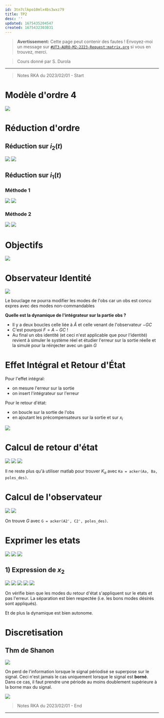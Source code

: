 ```yaml
---
id: 3tn7clkpo10mlx4bs3wxz79
title: TP2
desc: ''
updated: 1675435204547
created: 1675432303031
---
```


> **Avertissement:**
Cette page peut contenir des fautes ! Envoyez-moi un message sur [`#UT3-AURO-M2-2223-Request:matrix.org`](https://matrix.to/#/#UT3-AURO-M2-2223-Request:matrix.org) si vous en trouvez, merci.

> Cours donné par S. Durola

---

> Notes RKA du 2023/02/01 - Start




# Modèle d'ordre 4

![](/assets/images/B3.CCTR.TP2.BB20230201-01.png)

# Réduction d'ordre

## Réduction sur $i_2(t)$

![](/assets/images/B3.CCTR.TP2.BB20230201-02.png)
![](/assets/images/B3.CCTR.TP2.BB20230201-03.png)

## Réduction sur $i_1(t)$

### Méthode 1

![](/assets/images/B3.CCTR.TP2.BB20230201-04.png)
![](/assets/images/B3.CCTR.TP2.BB20230201-05.png)

### Méthode 2

![](/assets/images/B3.CCTR.TP2.BB20230201-06.png)
![](/assets/images/B3.CCTR.TP2.BB20230201-07.png)

# Objectifs

![](/assets/images/B3.CCTR.TP2.BB20230201-08.png)

# Observateur Identité

![](/assets/images/B3.CCTR.TP2.BB20230201-09.png)

Le bouclage ne pourra modifier les modes de l'obs car un obs est concu expres avec des modes non-commandables

**Quelle est la dynamique de l'intégrateur sur la partie obs ?**
- Il y a deux boucles celle liée à $\hat A$ et celle venant de l'observateur $-GC$
- C'est pourquoi $F=A-GC$ !
- Au final un obs identité (et ceci n'est applicable que pour l'identité) revient à simuler le système réel et étudier l'erreur sur la sortie réelle et la simulé pour la réinjecter avec un gain $G$

# Effet Intégral et Retour d'État

Pour l'effet intégral:
- on mesure l'erreur sur la sortie
- on insert l'intégrateur sur l'erreur

Pour le retour d'état:
- on boucle sur la sortie de l'obs
- en ajoutant les précompensateurs sur la sortie et sur $x_i$

![](/assets/images/B3.CCTR.TP2.BB20230201-10.png)

# Calcul de retour d'état

![](/assets/images/B3.CCTR.TP2.BB20230201-11.png)
![](/assets/images/B3.CCTR.TP2.BB20230201-12.png)
![](/assets/images/B3.CCTR.TP2.BB20230201-13.png)

Il ne reste plus qu'à utiliser matlab pour trouver $K_a$ avec `Ka = acker(Aa, Ba, poles_des)`.

# Calcul de l'observateur

![](/assets/images/B3.CCTR.TP2.BB20230201-14.png)
![](/assets/images/B3.CCTR.TP2.BB20230201-15.png)

On trouve $G$ avec `G = acker(A2', C2', poles_des)`.


# Exprimer les etats

![](/assets/images/B3.CCTR.TP2.BB20230201-16.png)
![](/assets/images/B3.CCTR.TP2.BB20230201-17.png)
![](/assets/images/B3.CCTR.TP2.BB20230201-18.png)

## 1) Expression de $x_2$

![](/assets/images/B3.CCTR.TP2.BB20230201-19.png)
![](/assets/images/B3.CCTR.TP2.BB20230201-20.png)
![](/assets/images/B3.CCTR.TP2.BB20230201-21.png)
![](/assets/images/B3.CCTR.TP2.BB20230201-22.png)
![](/assets/images/B3.CCTR.TP2.BB20230201-23.png)

On vérifie bien que les modes du retour d'état s'appliquent sur le etats et pas l'erreur. La séparation est bien respectée (i.e. les bons modes désirés sont appliqués).

Et de plus la dynamique est bien autonome.

# Discretisation

## Thm de Shanon

![](/assets/images/B3.CCTR.TP2.BB20230201-24.png)

On perd de l'information lorsque le signal périodisé se superpose sur le signal. Ceci n'est jamais le cas uniquement lorsque le signal est **borné**. Dans ce cas, il faut prendre une période au moins doublement supérieure à la borne max du signal.

![](/assets/images/B3.CCTR.TP2.BB20230201-25.png)




> Notes RKA du 2023/02/01 - End

---